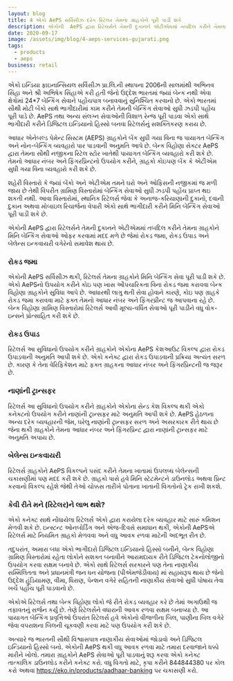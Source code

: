 ```yaml
---
layout: blog
title: 4 એકો AePS સર્વિસીઝ દરેક રિટેલર તેમના ગ્રાહકોને પૂરી પાડી શકે
description: એકોની  AePS દ્વારા રિટેલર્સને તેમની દુકાનને એટીએમમાં તબદિલ કરીને તેમના ગ્રાહકોને મિનિ બેન્કિંગ સેવાઓ ઓફર કરવામાં મદદ મળે છે જેમાં રોકડ જમા, રોકડ ઉપાડ અને બેલેન્સ ઇન્કવાયરી વગેરેનો સમાવેશ થાય છે
date: 2020-09-17
image: /assets/img/blog/4-aeps-services-gujarati.png
tags:
  - products
  - aeps
business: retail
---
```


એકો ઇન્ડિયા ફાઇનાન્સિયલ સર્વિસીઝ પ્રા.લિ.ની સ્થાપના 2006ની સાલમાંથી અભિનવ સિંહા અને શ્રી અભિષેક સિંહાએ કરી હતી જેનો ઉદ્દેશ ભારતમાં જ્યાં બેન્ક નથી એવા ક્ષેત્રોમાં 24*7 બેન્કિંગ સેવાને પહોંચપાત્ર બનાવવાનું સુનિશ્ચિત કરવાનો છે. એકો ભારતમાં સૌથી મોટી બેંકો સાથે ભાગીદારીમાં કામ કરીને તેમની બેન્કિંગ સેવાઓ સુધી ઝડપી પહોંચ પૂરી પાડે છે.  AePS તથા અન્ય સંલગ્ન સેવાઓની વિશાળ રેન્જ પૂરી પાડવા એકો સાથે ભાગીદારી કરીને ડિજિટલ ઇન્ડિયાનો હિસ્સો બનવા રિટેલર્સનું સશક્તિકરણ કરાય છે.


આધાર એનેબલ્ડ પેમેન્ટ સિસ્ટમ (AEPS) ગ્રાહકોને બેંક સુધી ગયા વિના જ પાયાગત બેન્કિંગ અને નોન-બેન્કિંગ વ્યવહારો પાર પાડવાની અનુમતિ આપે છે. બેન્ક વિહોણા સેક્ટર  AePS દ્વારા તેમના સૌથી નજીકના રિટેલ સ્ટોર ખાતેથી પાયાગત બેન્કિંગ વ્યવહારો કરી શકે છે. તેમનો આધાર નંબર અને ફિંગરપ્રિન્ટનો ઉપયોગ કરીને, ગ્રાહકો કોઇપણ બેંક કે એટીએમ સુધી ગયા વિના વ્યવહારો કરી શકે છે.


શહેરી વિસ્તારો કે જ્યાં બેંકો અને એટીએમ તમને ઘરો અને ઓફિસની નજીકમાં જ મળી જાય છે તેથી વિપરીત ગ્રામિણ વિસ્તારોમાં બેન્કિંગ સેવાઓ સુધી ઝડપી પહોંચ પ્રાપ્ત થઇ શકતી નથી. આવા વિસ્તારોમાં, સ્થાનિક રિટેલર્સ જેવા કે અનાજ-કરિયાણાની દુકાનો, દવાની દુકાન અથવા મોબાઇલ રિચાર્જના વેપારી એકો સાથે ભાગીદારી કરીને મિનિ બેન્કિંગ સેવાઓ પૂરી પાડી શકે છે.


એકોની  AePS દ્વારા રિટેલર્સને તેમની દુકાનને એટીએમમાં તબદિલ કરીને તેમના ગ્રાહકોને મિનિ બેન્કિંગ સેવાઓ ઓફર કરવામાં મદદ મળે છે જેમાં રોકડ જમા, રોકડ ઉપાડ અને બેલેન્સ ઇન્કવાયરી વગેરેનો સમાવેશ થાય છે.


### રોકડ જમા

એકોની  AePS સર્વિસીઝ થકી, રિટેલર્સ તેમના ગ્રાહકોને મિનિ બેન્કિંગ સેવા પૂરી પાડી શકે છે. એકો AePSનો ઉપયોગ કરીને કોઇ પણ ખાસ ઔપચારિકતા વિના રોકડ જમા કરાવવા બેન્ક વિહોણા ગ્રાહકોને સુવિધા આપે છે. આધારથી લાગુ થતી સેવા હોવાને કારણે, કોઇ પણ ગ્રાહકે રોકડ જમા કરાવવા માટે ફક્ત તેમનો આધાર નંબર અને ફિંગરપ્રીન્ટ જ આપવાના રહે છે. બેન્ક વિહોણા ગ્રામિણ વિસ્તારોમાં રિટેલર્સ આવી મૂલ્ય-વર્ધિત સેવાઓ પૂરી પાડીને વધુ વોક-ઇન્સને પ્રોત્સાહિત કરી શકે છે.


### રોકડ ઉપાડ

રિટેલર્સ આ સુવિધાનો ઉપયોગ કરીને ગ્રાહકોને એકોના  AePS કેશઆઉટ વિકલ્પ દ્વારા રોકડ ઉપાડવાની અનુમતિ આપી શકે છે. એકો કનેક્ટ દ્વારા રોકડ ઉપાડવાની પ્રક્રિયા અત્યંત સરળ છે. કારણ કે તેના વેરિફિકેશન માટે ફક્ત ગ્રાહકના આધાર નંબર અને ફિંગરપ્રિન્ટની જ જરૂર છે.


### નાણાંની ટ્રાન્સફર

રિટેલર્સ આ સુવિધાનો ઉપયોગ કરીને ગ્રાહકોને એકોના સેન્ડ કેશ વિકલ્પ થકી એકો કનેક્ટનો ઉપયોગ કરીને નાણાંની ટ્રાન્સફર માટે અનુમતિ આપી શકે છે.  AePS હેઠળના અન્ય દરેક વ્યવહારની જેમ, ઘરેલુ નાણાંની ટ્રાન્સફર સરળ અને અસરકારક રીતે થાય છે જેના થકી ગ્રાહકોને તેમના આધાર નંબર અને ફિંગરપ્રિન્ટ દ્વારા નાણાંની ટ્રાન્સફર માટે અનુમતિ અપાય છે.


### બેલેન્સ ઇન્કવાયરી

રિટેલર્સ ગ્રાહકોને  AePS વિકલ્પને પસંદ કરીને તેમના ખાતામાં ઉપલબ્ધ બેલેન્સની ચકાસણીમાં પણ મદદ કરી શકે છે. ગ્રાહકો પાસે હવે મિનિ સ્ટેટમેન્ટને ડાઉનલોડ અથવા પ્રિન્ટ કરવાનો વિકલ્પ રહેશે જેથી તેઓ ચોક્કસ તારીખે પોતાના ખાતાની વિગતોનો ટ્રેક રાખી શકશે.



### કેવી રીતે મને (રિટેલર)ને લાભ થશે?

એકો કનેક્ટ સાથે નોંધાયેલા રિટેલર્સ એકો દ્વારા કરાયેલા દરેક વ્યવહાર માટે સારું કમિશન મેળવી શકે છે. ઇન્સ્ટન્ટ ઓનબોર્ડિંગ અને એજ-દિવસે સમાધાન થકી, એકોની  AePSએ રિટેલર્સ માટે નિયમિત ગ્રાહકો મેળવવા અને વધુ આવક રળવા માટેની અદભૂત રીત છે.


તદુપરાંત, અમારા બધા એકો ભાગીદારો ડિજિટલ ઇન્ડિયાનો હિસ્સો બનીને, બેન્ક વિહોણા ગ્રામિણ વિસ્તારોમાં રહેતા લોકોને સશક્ત બનાવીને આરામદાયક રીતે ડિજિટલ ટેકનોલોજીનો ઉપયોગ કરવા સક્ષમ બનાવે છે. એકો સાથે રિટેલર્સ સરકારને પણ તેના નાણાકીય સમ્મિલિતતા અને પ્રધાનમંત્રી જન ધન યોજના (પીએમજેડીવાય) માં સહાયરૂપ થાય છે જેનો ઉદ્દેશ હૂંડિયામણ, વીમા, ધિરાણ, પેન્શન વગેરે સહિતની નાણાકીય સેવાઓ સુધી પોષાય તેવા ખર્ચે પહોંચ પૂરી પાડવાનો છે.


એકોએ રિટેલર્સ તથા બેન્ક વિહોણા લોકો જે રીતે રોકડ વ્યવહાર કરે છે તેમાં અગાઉથી જ તફાવતનું સર્જન કર્યું છે. તેણે રિટેલર્સને વધારાની આવક રળવા સક્ષમ બનાવ્યા છે. આ પાયાગત બેન્કિંગ પ્રવૃત્તિઓ ઉપરાંત રિટેલર્સ હવે એકોનો વીજળીના બિલ, પાણીના બિલ વગેરે જેવા વપરાશના બિલની ચૂકવણી કરવા માટે પણ ઉપયોગ કરી શકે છે.


અત્યારે જ ભારતની સૌથી વિશ્વાસપાત્ર નાણાકીય સેવાઓમાં જોડાવો અને ડિજિટલ ઇન્ડિયાનો હિસ્સો બનો. એકોની  AePS થકી વધુ આવક રળવા માટે તમારા દરવાજાને ધક્કો મારીને ખોલો. તમારા ગ્રાહકોને  AePS સેવાઓ પૂરી પાડવાનું શરૂ કરવા એકો કનેક્ટ તાત્કાલિક ડાઉનલોડ કરીને કનેક્ટ કરો. વધુ વિગતો માટે, કૃપા કરીને 844844380 પર કોલ કરો અથવા https://eko.in/products/aadhaar-banking પર ચકાસણી કરો.
